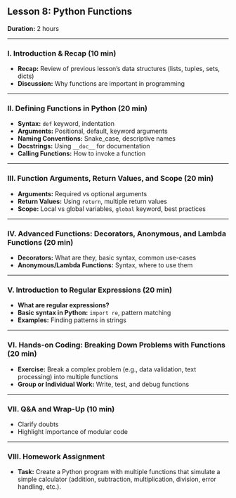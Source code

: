 ## **Lesson 8: Python Functions**

**Duration:** 2 hours

---

### **I. Introduction & Recap (10 min)**

* **Recap:** Review of previous lesson’s data structures (lists, tuples, sets, dicts)
* **Discussion:** Why functions are important in programming

---

### **II. Defining Functions in Python (20 min)**

* **Syntax:** `def` keyword, indentation
* **Arguments:** Positional, default, keyword arguments
* **Naming Conventions:** Snake\_case, descriptive names
* **Docstrings:** Using `__doc__` for documentation
* **Calling Functions:** How to invoke a function

---

### **III. Function Arguments, Return Values, and Scope (20 min)**

* **Arguments:** Required vs optional arguments
* **Return Values:** Using `return`, multiple return values
* **Scope:** Local vs global variables, `global` keyword, best practices

---

### **IV. Advanced Functions: Decorators, Anonymous, and Lambda Functions (20 min)**

* **Decorators:** What are they, basic syntax, common use-cases
* **Anonymous/Lambda Functions:** Syntax, where to use them

---

### **V. Introduction to Regular Expressions (20 min)**

* **What are regular expressions?**
* **Basic syntax in Python:** `import re`, pattern matching
* **Examples:** Finding patterns in strings

---

### **VI. Hands-on Coding: Breaking Down Problems with Functions (20 min)**

* **Exercise:** Break a complex problem (e.g., data validation, text processing) into multiple functions
* **Group or Individual Work:** Write, test, and debug functions

---

### **VII. Q\&A and Wrap-Up (10 min)**

* Clarify doubts
* Highlight importance of modular code

---

### **VIII. Homework Assignment**

* **Task:** Create a Python program with multiple functions that simulate a simple calculator (addition, subtraction, multiplication, division, error handling, etc.).



